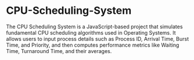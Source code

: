 # CPU-Scheduling-System
The CPU Scheduling System is a JavaScript-based project that simulates fundamental CPU scheduling algorithms used in Operating Systems. It allows users to input process details such as Process ID, Arrival Time, Burst Time, and Priority, and then computes performance metrics like Waiting Time, Turnaround Time, and their averages.
